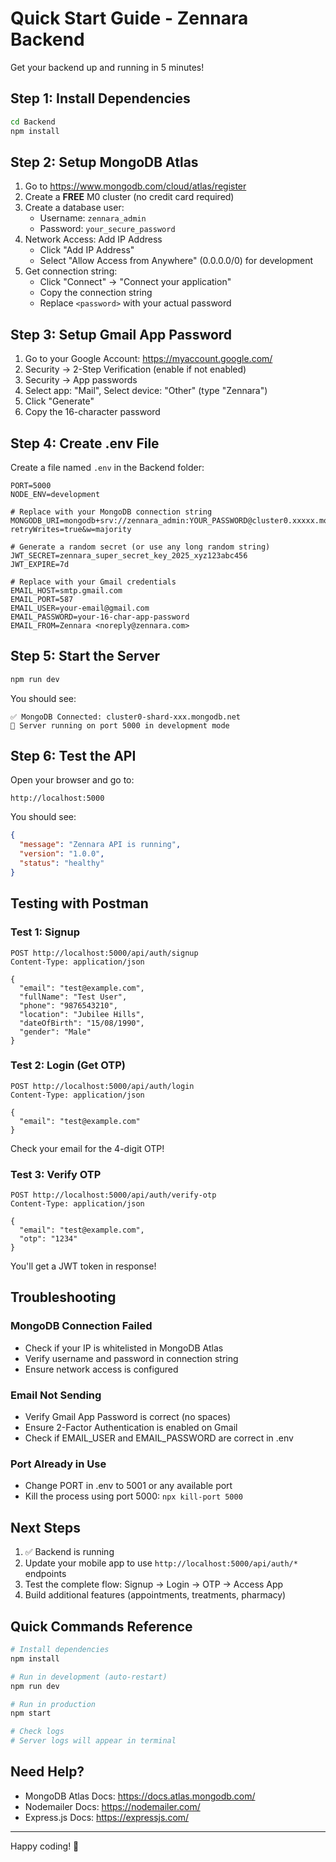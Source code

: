# Quick Start Guide - Zennara Backend

Get your backend up and running in 5 minutes!

## Step 1: Install Dependencies

```bash
cd Backend
npm install
```

## Step 2: Setup MongoDB Atlas

1. Go to https://www.mongodb.com/cloud/atlas/register
2. Create a **FREE** M0 cluster (no credit card required)
3. Create a database user:
   - Username: `zennara_admin`
   - Password: `your_secure_password`
4. Network Access: Add IP Address
   - Click "Add IP Address"
   - Select "Allow Access from Anywhere" (0.0.0.0/0) for development
5. Get connection string:
   - Click "Connect" → "Connect your application"
   - Copy the connection string
   - Replace `<password>` with your actual password

## Step 3: Setup Gmail App Password

1. Go to your Google Account: https://myaccount.google.com/
2. Security → 2-Step Verification (enable if not enabled)
3. Security → App passwords
4. Select app: "Mail", Select device: "Other" (type "Zennara")
5. Click "Generate"
6. Copy the 16-character password

## Step 4: Create .env File

Create a file named `.env` in the Backend folder:

```env
PORT=5000
NODE_ENV=development

# Replace with your MongoDB connection string
MONGODB_URI=mongodb+srv://zennara_admin:YOUR_PASSWORD@cluster0.xxxxx.mongodb.net/zennara?retryWrites=true&w=majority

# Generate a random secret (or use any long random string)
JWT_SECRET=zennara_super_secret_key_2025_xyz123abc456
JWT_EXPIRE=7d

# Replace with your Gmail credentials
EMAIL_HOST=smtp.gmail.com
EMAIL_PORT=587
EMAIL_USER=your-email@gmail.com
EMAIL_PASSWORD=your-16-char-app-password
EMAIL_FROM=Zennara <noreply@zennara.com>
```

## Step 5: Start the Server

```bash
npm run dev
```

You should see:
```
✅ MongoDB Connected: cluster0-shard-xxx.mongodb.net
🚀 Server running on port 5000 in development mode
```

## Step 6: Test the API

Open your browser and go to:
```
http://localhost:5000
```

You should see:
```json
{
  "message": "Zennara API is running",
  "version": "1.0.0",
  "status": "healthy"
}
```

## Testing with Postman

### Test 1: Signup
```
POST http://localhost:5000/api/auth/signup
Content-Type: application/json

{
  "email": "test@example.com",
  "fullName": "Test User",
  "phone": "9876543210",
  "location": "Jubilee Hills",
  "dateOfBirth": "15/08/1990",
  "gender": "Male"
}
```

### Test 2: Login (Get OTP)
```
POST http://localhost:5000/api/auth/login
Content-Type: application/json

{
  "email": "test@example.com"
}
```

Check your email for the 4-digit OTP!

### Test 3: Verify OTP
```
POST http://localhost:5000/api/auth/verify-otp
Content-Type: application/json

{
  "email": "test@example.com",
  "otp": "1234"
}
```

You'll get a JWT token in response!

## Troubleshooting

### MongoDB Connection Failed
- Check if your IP is whitelisted in MongoDB Atlas
- Verify username and password in connection string
- Ensure network access is configured

### Email Not Sending
- Verify Gmail App Password is correct (no spaces)
- Ensure 2-Factor Authentication is enabled on Gmail
- Check if EMAIL_USER and EMAIL_PASSWORD are correct in .env

### Port Already in Use
- Change PORT in .env to 5001 or any available port
- Kill the process using port 5000: `npx kill-port 5000`

## Next Steps

1. ✅ Backend is running
2. Update your mobile app to use `http://localhost:5000/api/auth/*` endpoints
3. Test the complete flow: Signup → Login → OTP → Access App
4. Build additional features (appointments, treatments, pharmacy)

## Quick Commands Reference

```bash
# Install dependencies
npm install

# Run in development (auto-restart)
npm run dev

# Run in production
npm start

# Check logs
# Server logs will appear in terminal
```

## Need Help?

- MongoDB Atlas Docs: https://docs.atlas.mongodb.com/
- Nodemailer Docs: https://nodemailer.com/
- Express.js Docs: https://expressjs.com/

---

Happy coding! 🚀
